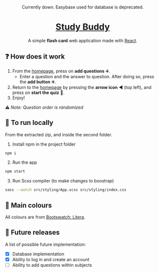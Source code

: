 <p align="center">Currently down. Easybase used for database is deprecated.</p>
<h1 align="center"><a href="https://jonahlouis4.github.io/StudyBuddy/">Study Buddy</a></h1>
<p align="center">A simple <b>flash card</b> web application made with <a href="https://reactjs.org/docs/hooks-overview.html" target="_blank">React</a>.</p>
<!-- <div align="center"><img src="public/sB_demo_2.png" width="747" height="534"></div> -->

## :question: How does it work
1. From the [homepage](https://jonahlouis4.github.io/StudyBuddy/), press on **add questions** :heavy_plus_sign:.
    - Enter a question and the answer to question. After doing so, press the **add button**  :heavy_plus_sign:.
2. Return to the [homepage](https://jonahlouis4.github.io/StudyBuddy/) by pressing the **arrow icon** :arrow_backward: (top left), and press on **start the quiz** :pencil:.
3. Enjoy!

:warning: *Note: Question order is randomized*

## :running: To run locally
From the extracted zip, and inside the second folder.
1. Install npm in the project folder 
```sh
npm i
```
2. Run the app 
```sh
npm start
```
3. Run Scss compiler (to make changes to boostrap)
```sh
sass --watch src/styling/App.scss src/styling/index.css 
```

## :art: Main colours
All colours are from [Bootswatch: Litera](https://bootswatch.com/litera/).

## :memo: Future releases

A list of possible future implementation:

- [x] Database implementation
- [x] Ability to log in and create an account
- [ ] Ability to add questions within subjects
